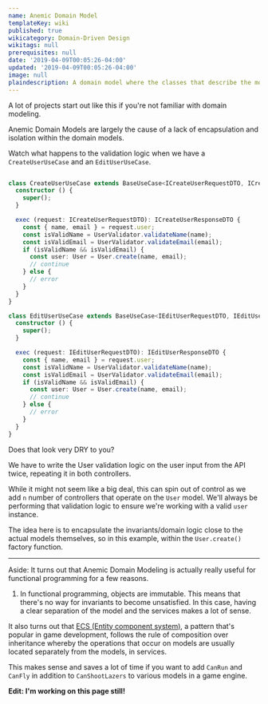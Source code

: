 ```yaml
---
name: Anemic Domain Model
templateKey: wiki
published: true
wikicategory: Domain-Driven Design
wikitags: null
prerequisites: null
date: '2019-04-09T00:05:26-04:00'
updated: '2019-04-09T00:05:26-04:00'
image: null
plaindescription: A domain model where the classes that describe the model and the classes that perform operations on the model are separate.
---
```


A lot of projects start out like this if you're not familiar with domain modeling. 

Anemic Domain Models are largely the cause of a lack of encapsulation and isolation within the domain models.

Watch what happens to the validation logic when we have a `CreateUserUseCase` and an `EditUserUseCase`. 

```typescript

class CreateUserUseCase extends BaseUseCase<ICreateUserRequestDTO, ICreateUserResponseDTO> {
  constructor () {
    super();
  }

  exec (request: ICreateUserRequestDTO): ICreateUserResponseDTO {
    const { name, email } = request.user;
    const isValidName = UserValidator.validateName(name);
    const isValidEmail = UserValidator.validateEmail(email);
    if (isValidName && isValidEmail) {
      const user: User = User.create(name, email);
      // continue
    } else {
      // error
    }
  }
}

class EditUserUseCase extends BaseUseCase<IEditUserRequestDTO, IEditUserResponseDTO> {
  constructor () {
    super();
  }

  exec (request: IEditUserRequestDTO): IEditUserResponseDTO {
    const { name, email } = request.user;
    const isValidName = UserValidator.validateName(name);
    const isValidEmail = UserValidator.validateEmail(email);
    if (isValidName && isValidEmail) {
      const user: User = User.create(name, email);
      // continue
    } else {
      // error
    }
  }
}

```

Does that look very DRY to you?

We have to write the User validation logic on the user input from the API twice, repeating it in both controllers.

While it might not seem like a big deal, this can spin out of control as we add `n` number of controllers that operate on the `User` model. We'll always be performing that validation logic to ensure we're working with a valid `user` instance.

The idea here is to encapsulate the invariants/domain logic close to the actual models themselves, so in this example, within the `User.create()` factory function.

***

Aside: It turns out that Anemic Domain Modeling is actually really useful for functional programming for a few reasons. 

1. In functional programming, objects are immutable. This means that there's no way for invariants to become unsatisfied. In this case, having a clear separation of the model and the services makes a lot of sense.

It also turns out that [ECS (Entity component system)](https://en.wikipedia.org/wiki/Entity_component_system), a pattern that's popular in game development, follows the rule of composition over inheritance whereby the operations that occur on models are usually located separately from the models, in services.

This makes sense and saves a lot of time if you want to add `CanRun` and `CanFly` in addition to `CanShootLazers` to various models in a game engine.

**Edit: I'm working on this page still!**